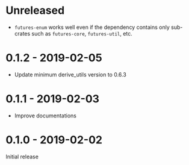 # Unreleased

* `futures-enum` works well even if the dependency contains only sub-crates such as `futures-core`, `futures-util`, etc.

# 0.1.2 - 2019-02-05

* Update minimum derive_utils version to 0.6.3

# 0.1.1 - 2019-02-03

* Improve documentations

# 0.1.0 - 2019-02-02

Initial release
